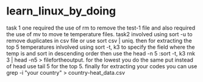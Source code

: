 # learn_linux_by_doing
task 1 one required the use of rm to remove the test-1 file and also required the use of mv to move te temperature files.
task2 involved using sort -u to remove duplicates in csv file or use sort csv | uniq.
then for extracting the top 5 temperatures inlvolved using sort -t, k3 to specify the field where the temp is and sort in descending order then use the head -n 5 :sort -t, k3 rnk 3 | head -n5 > filefortheoutput.
for the lowest you do the same put instead of head use tail 5 for the top 5.
finally for extracting your codes you can use grep -i "your country" > country-heat_data.csv
